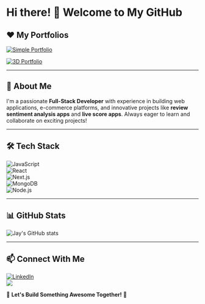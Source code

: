 # Hi there! 👋 Welcome to My GitHub

## ❤️️ My Portfolios
[![Simple Portfolio](https://img.shields.io/badge/My_Simple_Portfolio-FF4088?style=for-the-badge)](https://jayempire.vercel.app/)

[![3D Portfolio](https://img.shields.io/badge/My_3D_Portfolio-6200EA?style=for-the-badge)](https://jayempire-3d.vercel.app/)

---

## 🚀 About Me
I'm a passionate **Full-Stack Developer** with experience in building web applications, e-commerce platforms, and innovative projects like **review sentiment analysis apps** and **live score apps**. Always eager to learn and collaborate on exciting projects!

---

## 🛠️ Tech Stack  
![JavaScript](https://img.shields.io/badge/JavaScript-F7DF1E?style=for-the-badge&logo=javascript&logoColor=black)  
![React](https://img.shields.io/badge/React-61DAFB?style=for-the-badge&logo=react&logoColor=black)  
![Next.js](https://img.shields.io/badge/Next.js-000000?style=for-the-badge&logo=nextdotjs&logoColor=white)  
![MongoDB](https://img.shields.io/badge/MongoDB-47A248?style=for-the-badge&logo=mongodb&logoColor=white)  
![Node.js](https://img.shields.io/badge/Node.js-339933?style=for-the-badge&logo=nodedotjs&logoColor=white)  

---

## 📊 GitHub Stats  
![Jay's GitHub stats](https://github-readme-stats.vercel.app/api?username=Empire688682&show_icons=true&theme=radical)    

---

## 📫 Connect With Me  
[![LinkedIn](https://img.shields.io/badge/LinkedIn-0A66C2?style=for-the-badge&logo=linkedin&logoColor=white)](https://www.linkedin.com/in/juwon-asehinde-73b04b268/)  
[![](https://img.shields.io/badge/X-1DA1F2?style=for-the-badge&logo=x&logoColor=white)](https://x.com/AsehindeJwon)  

🚀 **Let's Build Something Awesome Together!** 🚀  
